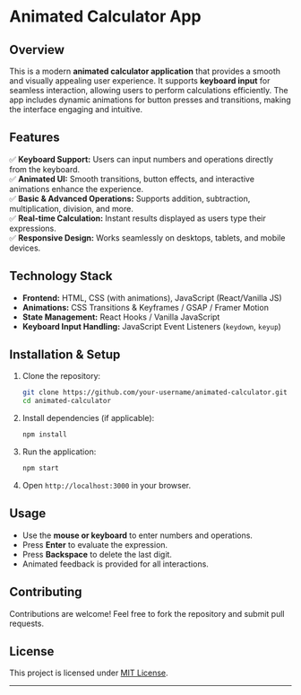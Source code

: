 # **Animated Calculator App**  

## **Overview**  
This is a modern **animated calculator application** that provides a smooth and visually appealing user experience. It supports **keyboard input** for seamless interaction, allowing users to perform calculations efficiently. The app includes dynamic animations for button presses and transitions, making the interface engaging and intuitive.  

## **Features**  
✅ **Keyboard Support:** Users can input numbers and operations directly from the keyboard.  
✅ **Animated UI:** Smooth transitions, button effects, and interactive animations enhance the experience.  
✅ **Basic & Advanced Operations:** Supports addition, subtraction, multiplication, division, and more.  
✅ **Real-time Calculation:** Instant results displayed as users type their expressions.  
✅ **Responsive Design:** Works seamlessly on desktops, tablets, and mobile devices.  

## **Technology Stack**  
- **Frontend:** HTML, CSS (with animations), JavaScript (React/Vanilla JS)  
- **Animations:** CSS Transitions & Keyframes / GSAP / Framer Motion  
- **State Management:** React Hooks / Vanilla JavaScript  
- **Keyboard Input Handling:** JavaScript Event Listeners (`keydown`, `keyup`)  

## **Installation & Setup**  
1. Clone the repository:  
   ```bash
   git clone https://github.com/your-username/animated-calculator.git
   cd animated-calculator
   ```
2. Install dependencies (if applicable):  
   ```bash
   npm install
   ```
3. Run the application:  
   ```bash
   npm start
   ```
4. Open `http://localhost:3000` in your browser.  

## **Usage**  
- Use the **mouse or keyboard** to enter numbers and operations.  
- Press **Enter** to evaluate the expression.  
- Press **Backspace** to delete the last digit.  
- Animated feedback is provided for all interactions.  

## **Contributing**  
Contributions are welcome! Feel free to fork the repository and submit pull requests.  

## **License**  
This project is licensed under [MIT License](LICENSE).  

---

